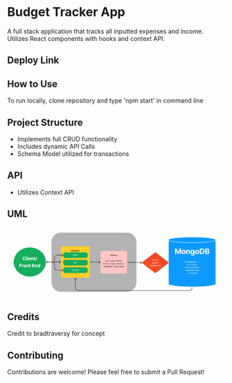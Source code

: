 # Budget Tracker App
A full stack application that tracks all inputted expenses and income. Utilizes React components with hooks and context API.

## Deploy Link

## How to Use
To run locally, clone repository and type 'npm start' in command line

## Project Structure
- Implements full CRUD functionality
- Includes dynamic API Calls
- Schema Model utilized for transactions

## API
- Utilizes Context API

## UML
![BackEnd UML](assets/backendUML.png)

## Credits
Credit to bradtraversy for concept

## Contributing
Contributions are welcome! Please feel free to submit a Pull Request!